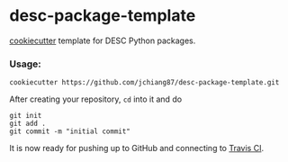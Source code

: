 # desc-package-template

[cookiecutter](https://cookiecutter.readthedocs.org/en/latest/) template for DESC Python packages.

### Usage:
```
cookiecutter https://github.com/jchiang87/desc-package-template.git
```

After creating your repository, `cd` into it and do
```
git init
git add .
git commit -m "initial commit"
```
It is now ready for pushing up to GitHub and connecting to [Travis CI](https://travis-ci.org/).
